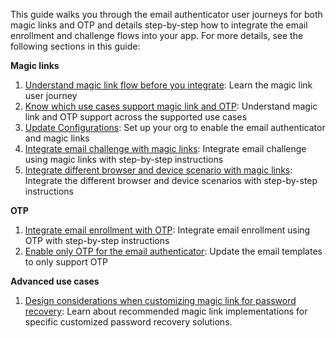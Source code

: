 This guide walks you through the email authenticator user journeys for both magic links and OTP and details step-by-step how to integrate the email enrollment and challenge flows into your app. For more details, see the following sections in this guide:

**Magic links**

1. [Understand magic link flow before you integrate](#understand-the-magic-link-flow): Learn the magic link user journey
1. [Know which use cases support magic link and OTP](#know-which-use-cases-support-magic-link-and-otp): Understand magic link and OTP support across the supported use cases
1. [Update Configurations](#update-configurations): Set up your org to enable the email authenticator and magic links
1. [Integrate email challenge with magic links](#integrate-email-challenge-with-magic-links): Integrate email challenge using magic links with step-by-step instructions
1. [Integrate different browser and device scenario with magic links](#integrate-different-browser-and-device-scenario-with-magic-links): Integrate the different browser and device scenarios with step-by-step instructions

**OTP**

1. [Integrate email enrollment with OTP](#integrate-email-enrollment-with-otp): Integrate email enrollment using OTP with step-by-step instructions
1. [Enable only OTP for the email authenticator](#enable-only-otp-for-the-email-authenticator): Update the email templates to only support OTP

**Advanced use cases**

1. [Design considerations when customizing magic link for password recovery](#design-considerations-when-customizing-magic-link-for-password-recovery): Learn about recommended magic link implementations for specific customized password recovery solutions.
